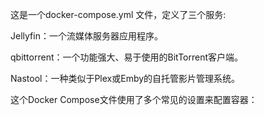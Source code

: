 这是一个docker-compose.yml 文件，定义了三个服务:

Jellyfin：一个流媒体服务器应用程序。

qbittorrent：一个功能强大、易于使用的BitTorrent客户端。

Nastool：一种类似于Plex或Emby的自托管影片管理系统。

这个Docker Compose文件使用了多个常见的设置来配置容器：
